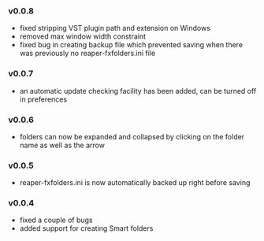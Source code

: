 ### v0.0.8
 - fixed stripping VST plugin path and extension on Windows
 - removed max window width constraint
 - fixed bug in creating backup file which prevented saving when there was previously no reaper-fxfolders.ini file

### v0.0.7
 - an automatic update checking facility has been added, can be turned off in preferences

### v0.0.6
 - folders can now be expanded and collapsed by clicking on the folder name as well as the arrow

### v0.0.5
 - reaper-fxfolders.ini is now automatically backed up right before saving

### v0.0.4
 - fixed a couple of bugs
 - added support for creating Smart folders
